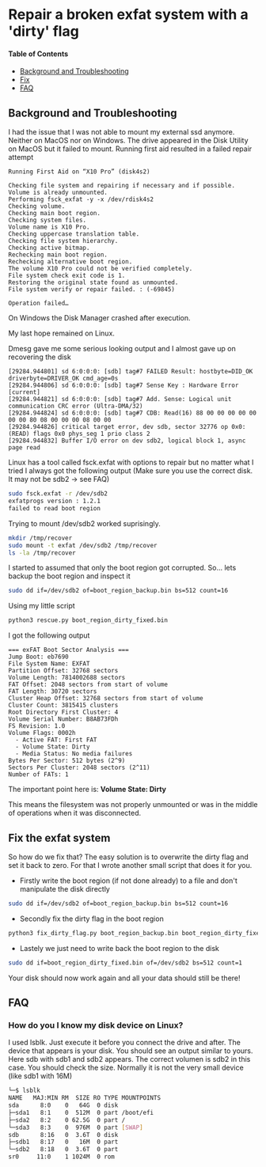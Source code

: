 # Repair a broken exfat system with a 'dirty' flag

#### Table of Contents  
- [Background and Troubleshooting](#Background-and-Troubleshooting)
- [Fix](#Fix-the-exfat-system)
- [FAQ](#FAQ) 

## Background and Troubleshooting
I had the issue that I was not able to mount my external ssd anymore. Neither on MacOS nor on Windows. The drive appeared in the Disk Utility on MacOS but it failed to mount. Running first aid resulted in a failed repair attempt

```log
Running First Aid on “X10 Pro” (disk4s2)

Checking file system and repairing if necessary and if possible.
Volume is already unmounted.
Performing fsck_exfat -y -x /dev/rdisk4s2
Checking volume.
Checking main boot region.
Checking system files.
Volume name is X10 Pro.
Checking uppercase translation table.
Checking file system hierarchy.
Checking active bitmap.
Rechecking main boot region.
Rechecking alternative boot region.
The volume X10 Pro could not be verified completely.
File system check exit code is 1.
Restoring the original state found as unmounted.
File system verify or repair failed. : (-69845)

Operation failed…
```

On Windows the Disk Manager crashed after execution.


My last hope remained on Linux.


Dmesg gave me some serious looking output and I almost gave up on recovering the disk
```log
[29284.944801] sd 6:0:0:0: [sdb] tag#7 FAILED Result: hostbyte=DID_OK driverbyte=DRIVER_OK cmd_age=0s
[29284.944806] sd 6:0:0:0: [sdb] tag#7 Sense Key : Hardware Error [current] 
[29284.944821] sd 6:0:0:0: [sdb] tag#7 Add. Sense: Logical unit communication CRC error (Ultra-DMA/32)
[29284.944824] sd 6:0:0:0: [sdb] tag#7 CDB: Read(16) 88 00 00 00 00 00 00 00 80 08 00 00 00 08 00 00
[29284.944826] critical target error, dev sdb, sector 32776 op 0x0:(READ) flags 0x0 phys_seg 1 prio class 2
[29284.944832] Buffer I/O error on dev sdb2, logical block 1, async page read
```


Linux has a tool called fsck.exfat with options to repair but no matter what I tried I always got the following output (Make sure you use the correct disk. It may not be sdb2 -> see FAQ)

```bash
sudo fsck.exfat -r /dev/sdb2   
exfatprogs version : 1.2.1
failed to read boot region
```

Trying to mount /dev/sdb2 worked suprisingly.

```bash
mkdir /tmp/recover
sudo mount -t exfat /dev/sdb2 /tmp/recover
ls -la /tmp/recover
```

I started to assumed that only the boot region got corrupted. 
So... lets backup the boot region and inspect it

```bash
sudo dd if=/dev/sdb2 of=boot_region_backup.bin bs=512 count=16
```

Using my little script 
```bash
python3 rescue.py boot_region_dirty_fixed.bin
```

I got the following output
```
=== exFAT Boot Sector Analysis ===
Jump Boot: eb7690
File System Name: EXFAT   
Partition Offset: 32768 sectors
Volume Length: 7814002688 sectors
FAT Offset: 2048 sectors from start of volume
FAT Length: 30720 sectors
Cluster Heap Offset: 32768 sectors from start of volume
Cluster Count: 3815415 clusters
Root Directory First Cluster: 4
Volume Serial Number: B8AB73FDh
FS Revision: 1.0
Volume Flags: 0002h
  - Active FAT: First FAT
  - Volume State: Dirty
  - Media Status: No media failures
Bytes Per Sector: 512 bytes (2^9)
Sectors Per Cluster: 2048 sectors (2^11)
Number of FATs: 1
```

The important point here is: **Volume State: Dirty**

This means the filesystem was not properly unmounted or was in the middle of operations when it was disconnected. 

## Fix the exfat system

So how do we fix that? The easy solution is to overwrite the dirty flag and set it back to zero. For that I wrote another small script that does it for you.

- Firstly write the boot region (if not done already) to a file and don't manipulate the disk directly

```bash
sudo dd if=/dev/sdb2 of=boot_region_backup.bin bs=512 count=16
```
- Secondly fix the dirty flag in the boot region
```bash
python3 fix_dirty_flag.py boot_region_backup.bin boot_region_dirty_fixed.bin 
```

- Lastely we just need to write back the boot region to the disk

```bash
sudo dd if=boot_region_dirty_fixed.bin of=/dev/sdb2 bs=512 count=1
```

Your disk should now work again and all your data should still be there!


## FAQ
### How do you I know my disk device on Linux?

I used lsblk. Just execute it before you connect the drive and after. The device that appears is your disk. You should see an output similar to yours.
Here sdb with sdb1 and sdb2 appears. The correct volumen is sdb2 in this case. You should check the size. Normally it is not the very small device (like sdb1 with 16M)

```bash
└─$ lsblk      
NAME   MAJ:MIN RM  SIZE RO TYPE MOUNTPOINTS
sda      8:0    0   64G  0 disk 
├─sda1   8:1    0  512M  0 part /boot/efi
├─sda2   8:2    0 62.5G  0 part /
└─sda3   8:3    0  976M  0 part [SWAP]
sdb      8:16   0  3.6T  0 disk 
├─sdb1   8:17   0   16M  0 part 
└─sdb2   8:18   0  3.6T  0 part 
sr0     11:0    1 1024M  0 rom  
```

